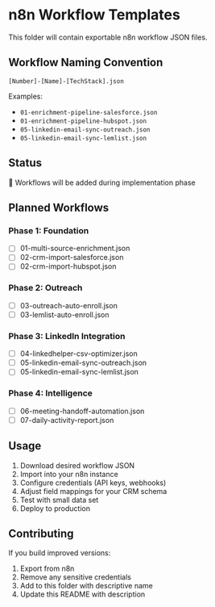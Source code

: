 # n8n Workflow Templates

This folder will contain exportable n8n workflow JSON files.

## Workflow Naming Convention

`[Number]-[Name]-[TechStack].json`

Examples:
- `01-enrichment-pipeline-salesforce.json`
- `01-enrichment-pipeline-hubspot.json`
- `05-linkedin-email-sync-outreach.json`
- `05-linkedin-email-sync-lemlist.json`

## Status

🚧 Workflows will be added during implementation phase

## Planned Workflows

### Phase 1: Foundation
- [ ] 01-multi-source-enrichment.json
- [ ] 02-crm-import-salesforce.json
- [ ] 02-crm-import-hubspot.json

### Phase 2: Outreach
- [ ] 03-outreach-auto-enroll.json
- [ ] 03-lemlist-auto-enroll.json

### Phase 3: LinkedIn Integration
- [ ] 04-linkedhelper-csv-optimizer.json
- [ ] 05-linkedin-email-sync-outreach.json
- [ ] 05-linkedin-email-sync-lemlist.json

### Phase 4: Intelligence
- [ ] 06-meeting-handoff-automation.json
- [ ] 07-daily-activity-report.json

## Usage

1. Download desired workflow JSON
2. Import into your n8n instance
3. Configure credentials (API keys, webhooks)
4. Adjust field mappings for your CRM schema
5. Test with small data set
6. Deploy to production

## Contributing

If you build improved versions:
1. Export from n8n
2. Remove any sensitive credentials
3. Add to this folder with descriptive name
4. Update this README with description